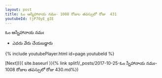 ```yaml
---
layout: post
title: ఓం ఆస్నేహానాయ నమః- 1008 రోజుల తపస్సులో రోజు  431
youtubeId: tjP70yE_gIE
---
```

 
 
 ఓం ఆస్నేహానాయ నమః  
 
 -  ఎవరు వేరు చేయబడ్డారు 
 
  
 
  
 
 
 
 
 
 


{% include youtubePlayer.html id=page.youtubeId %}
 
[Next]({{ site.baseurl }}{% link  split1/_posts/2017-10-25-ఓం స్నేహానాయ నమః- 1008 రోజుల తపస్సులో రోజు  430.md%})
 
